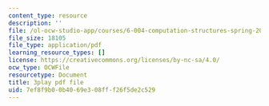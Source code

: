 ```yaml
---
content_type: resource
description: ''
file: /ol-ocw-studio-app/courses/6-004-computation-structures-spring-2017/7ef8f9b00b4069e308fff26f5de2c529_cTU43KgGLFw.pdf
file_size: 18105
file_type: application/pdf
learning_resource_types: []
license: https://creativecommons.org/licenses/by-nc-sa/4.0/
ocw_type: OCWFile
resourcetype: Document
title: 3play pdf file
uid: 7ef8f9b0-0b40-69e3-08ff-f26f5de2c529
---
```

